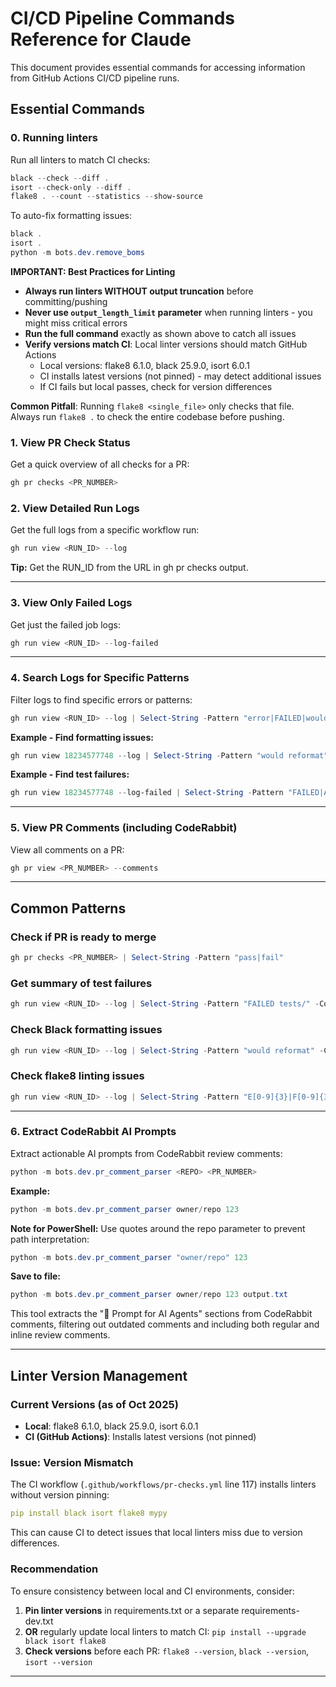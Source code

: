 # CI/CD Pipeline Commands Reference for Claude
This document provides essential commands for accessing information from GitHub Actions CI/CD pipeline runs.

## Essential Commands

### 0. Running linters
Run all linters to match CI checks:
```powershell
black --check --diff .
isort --check-only --diff .
flake8 . --count --statistics --show-source
```

To auto-fix formatting issues:
```powershell
black .
isort .
python -m bots.dev.remove_boms
```

**IMPORTANT: Best Practices for Linting**
- **Always run linters WITHOUT output truncation** before committing/pushing
- **Never use `output_length_limit` parameter** when running linters - you might miss critical errors
- **Run the full command** exactly as shown above to catch all issues
- **Verify versions match CI**: Local linter versions should match GitHub Actions
  - Local versions: flake8 6.1.0, black 25.9.0, isort 6.0.1
  - CI installs latest versions (not pinned) - may detect additional issues
  - If CI fails but local passes, check for version differences

**Common Pitfall**: Running `flake8 <single_file>` only checks that file. Always run `flake8 .` to check the entire codebase before pushing.

### 1. View PR Check Status
Get a quick overview of all checks for a PR:
```powershell
gh pr checks <PR_NUMBER>
```
### 2. View Detailed Run Logs
Get the full logs from a specific workflow run:
```powershell
gh run view <RUN_ID> --log
```
**Tip:** Get the RUN_ID from the URL in gh pr checks output.

---
### 3. View Only Failed Logs
Get just the failed job logs:
```powershell
gh run view <RUN_ID> --log-failed
```

---
### 4. Search Logs for Specific Patterns
Filter logs to find specific errors or patterns:
```powershell
gh run view <RUN_ID> --log | Select-String -Pattern "error|FAILED|would reformat" -Context 0,2
```
**Example - Find formatting issues:**
```powershell
gh run view 18234577748 --log | Select-String -Pattern "would reformat" -Context 1,3
```
**Example - Find test failures:**
```powershell
gh run view 18234577748 --log-failed | Select-String -Pattern "FAILED|AssertionError" -Context 0,2
```

---
### 5. View PR Comments (including CodeRabbit)
View all comments on a PR:
```powershell
gh pr view <PR_NUMBER> --comments
```

---
## Common Patterns
### Check if PR is ready to merge
```powershell
gh pr checks <PR_NUMBER> | Select-String -Pattern "pass|fail"
```
### Get summary of test failures
```powershell
gh run view <RUN_ID> --log | Select-String -Pattern "FAILED tests/" -Context 0,1
```
### Check Black formatting issues
```powershell
gh run view <RUN_ID> --log | Select-String -Pattern "would reformat" -Context 2,5
```
### Check flake8 linting issues
```powershell
gh run view <RUN_ID> --log | Select-String -Pattern "E[0-9]{3}|F[0-9]{3}" -Context 0,1
```

---

### 6. Extract CodeRabbit AI Prompts
Extract actionable AI prompts from CodeRabbit review comments:
```powershell
python -m bots.dev.pr_comment_parser <REPO> <PR_NUMBER>
```
**Example:**
```powershell
python -m bots.dev.pr_comment_parser owner/repo 123
```
**Note for PowerShell:** Use quotes around the repo parameter to prevent path interpretation:
```powershell
python -m bots.dev.pr_comment_parser "owner/repo" 123
```
**Save to file:**
```powershell
python -m bots.dev.pr_comment_parser owner/repo 123 output.txt
```
This tool extracts the "🤖 Prompt for AI Agents" sections from CodeRabbit comments, filtering out outdated comments and including both regular and inline review comments.

---

## Linter Version Management

### Current Versions (as of Oct 2025)
- **Local**: flake8 6.1.0, black 25.9.0, isort 6.0.1
- **CI (GitHub Actions)**: Installs latest versions (not pinned)

### Issue: Version Mismatch
The CI workflow (`.github/workflows/pr-checks.yml` line 117) installs linters without version pinning:
```yaml
pip install black isort flake8 mypy
```

This can cause CI to detect issues that local linters miss due to version differences.

### Recommendation
To ensure consistency between local and CI environments, consider:
1. **Pin linter versions** in requirements.txt or a separate requirements-dev.txt
2. **OR** regularly update local linters to match CI: `pip install --upgrade black isort flake8`
3. **Check versions** before each PR: `flake8 --version`, `black --version`, `isort --version`

---
